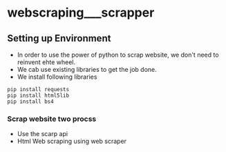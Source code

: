 # webscraping___scrapper

## Setting up Environment

- In order to use the power of python to scrap website, we don't need to reinvent ehte wheel.
- We cab use existing libraries to get the job done.
- We install following libraries

```
pip install requests
pip install html5lib
pip install bs4
```
### Scrap website two procss
- Use the scarp api
- Html Web scraping using web scraper
